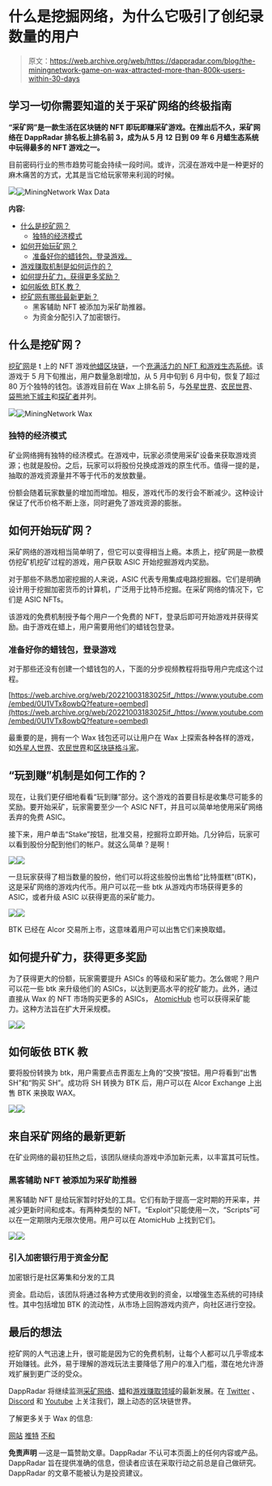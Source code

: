 # 什么是挖掘网络，为什么它吸引了创纪录数量的用户

> 原文：<https://web.archive.org/web/https://dappradar.com/blog/the-miningnetwork-game-on-wax-attracted-more-than-800k-users-within-30-days>

## 学习一切你需要知道的关于采矿网络的终极指南

****“采矿网”是一款生活在区块链的 NFT 即玩即赚采矿游戏。在推出后不久，采矿网络在 DappRadar 排名板上排名前 3，成为从 5 月 12 日到 09 年 6 月蜡生态系统中玩得最多的 NFT 游戏之一。****

目前密码行业的熊市趋势可能会持续一段时间。或许，沉浸在游戏中是一种更好的麻木痛苦的方式，尤其是当它给玩家带来利润的时候。

![](img/f1af78b722299d6c798a850bf5ef85cc.png)![MiningNetwork Wax Data](img/50bd6b7896c514eb7e194936c132b67c.png)

**内容:**

*   [什么是挖矿网？](https://web.archive.org/web/20221003183025/https://dappradar.com/blog/the-miningnetwork-game-on-wax-attracted-more-than-800k-users-within-30-days/#what-is)
    *   [独特的经济模式](https://web.archive.org/web/20221003183025/https://dappradar.com/blog/the-miningnetwork-game-on-wax-attracted-more-than-800k-users-within-30-days/#unique-model)
*   [如何开始玩矿网？](https://web.archive.org/web/20221003183025/https://dappradar.com/blog/the-miningnetwork-game-on-wax-attracted-more-than-800k-users-within-30-days/#how-to-start)
    *   [准备好你的蜡钱包，登录游戏。](https://web.archive.org/web/20221003183025/https://dappradar.com/blog/the-miningnetwork-game-on-wax-attracted-more-than-800k-users-within-30-days/#get-wax-wallet)
*   [游戏赚取机制是如何运作的？](https://web.archive.org/web/20221003183025/https://dappradar.com/blog/the-miningnetwork-game-on-wax-attracted-more-than-800k-users-within-30-days/#mechanism)
*   [如何提升矿力，获得更多奖励？](https://web.archive.org/web/20221003183025/https://dappradar.com/blog/the-miningnetwork-game-on-wax-attracted-more-than-800k-users-within-30-days/#boost-mining-power)
*   [如何皈依 BTK 教？](https://web.archive.org/web/20221003183025/https://dappradar.com/blog/the-miningnetwork-game-on-wax-attracted-more-than-800k-users-within-30-days/#convert-btk)
*   [挖矿网有哪些最新更新？](https://web.archive.org/web/20221003183025/https://dappradar.com/blog/the-miningnetwork-game-on-wax-attracted-more-than-800k-users-within-30-days/#latest-updates)
    *   黑客辅助 NFT 被添加为采矿助推器。
    *   为资金分配引入了加密银行。

## 什么是挖矿网？

[挖矿网](https://web.archive.org/web/20221003183025/https://dappradar.com/wax/games/miningnetwork)是 t 上的 NFT 游戏[他蜡区块链](https://web.archive.org/web/20221003183025/https://dappradar.com/rankings/protocol/wax)，一个[充满活力的 NFT 和游戏生态系统](/web/20221003183025/https://dappradar.com/blog/introducing-the-new-wax-tokenomic-model/)。该游戏于 5 月下旬推出，用户数量急剧增加，从 5 月中旬到 6 月中旬，恢复了超过 80 万个独特的钱包。该游戏目前在 Wax 上排名前 5，与[外星世界](https://web.archive.org/web/20221003183025/https://dappradar.com/multichain/games/alien-worlds)、[农民世界](https://web.archive.org/web/20221003183025/https://dappradar.com/wax/games/farmers-world)、[袋熊地下城主](https://web.archive.org/web/20221003183025/https://dappradar.com/wax/games/wombat-dungeon-master)和[探矿者](https://web.archive.org/web/20221003183025/https://dappradar.com/wax/games/prospectors)并列。

![](img/75f596644c88a851f9126d5d852f25f2.png)![MiningNetwork Wax](img/e1356dd7f3ce1675d55406eea78e918d.png)

### 独特的经济模式

矿业网络拥有独特的经济模式。在游戏中，玩家必须使用采矿设备来获取游戏资源；也就是股份。之后，玩家可以将股份兑换成游戏的原生代币。值得一提的是，抽取的游戏资源量并不等于代币的发放数量。

份额会随着玩家数量的增加而增加。相反，游戏代币的发行会不断减少。这种设计保证了代币价格不断上涨，同时避免了游戏资源的膨胀。

## 如何开始玩矿网？

采矿网络的游戏相当简单明了，但它可以变得相当上瘾。本质上，挖矿网是一款模仿挖矿机挖矿过程的游戏，用户获取 ASIC 开始挖掘游戏内奖励。

对于那些不熟悉加密挖掘的人来说，ASIC 代表专用集成电路挖掘器。它们是明确设计用于挖掘加密货币的计算机，广泛用于比特币挖掘。在采矿网络的情况下，它们是 ASIC NFTs。

该游戏的免费机制授予每个用户一个免费的 NFT，登录后即可开始游戏并获得奖励。由于游戏在蜡上，用户需要用他们的蜡钱包登录。

### 准备好你的蜡钱包，登录游戏

对于那些还没有创建一个蜡钱包的人，下面的分步视频教程将指导用户完成这个过程。

[https://web.archive.org/web/20221003183025if_/https://www.youtube.com/embed/0U1VTx8owbQ?feature=oembed](https://web.archive.org/web/20221003183025if_/https://www.youtube.com/embed/0U1VTx8owbQ?feature=oembed)

最重要的是，拥有一个 Wax 钱包还可以让用户在 Wax 上探索各种各样的游戏，如[外星人世界](https://web.archive.org/web/20221003183025/https://dappradar.com/multichain/games/alien-worlds)、[农民世界](https://web.archive.org/web/20221003183025/https://dappradar.com/wax/games/farmers-world)和[区块链格斗家](https://web.archive.org/web/20221003183025/https://dappradar.com/wax/games/blockchain-brawlers)。

## “玩到赚”机制是如何工作的？

现在，让我们更仔细地看看“玩到赚”部分。这个游戏的首要目标是收集尽可能多的奖励。要开始采矿，玩家需要至少一个 ASIC NFT，并且可以简单地使用采矿网络丢弃的免费 ASIC。

接下来，用户单击“Stake”按钮，批准交易，挖掘将立即开始。几分钟后，玩家可以看到股份分配到他们的帐户。就这么简单？是啊！

![](img/a7758f95888ea5c65667b8551546f7d0.png)![](img/63733ed09f08df496fa4f04317d5346c.png)

一旦玩家获得了相当数量的股份，他们可以将这些股份出售给“比特蛋糕”(BTK)，这是采矿网络的游戏内代币。用户可以花一些 btk 从游戏内市场获得更多的 ASIC，或者升级 ASIC 以获得更高的采矿能力。

![](img/de8bd8981fbf10645ebc73035002ac4c.png)![](img/296167055fc0c5eff193c9777e7200c2.png)

BTK 已经在 Alcor 交易所上市，这意味着用户可以出售它们来换取蜡。

## 如何提升矿力，获得更多奖励

为了获得更大的份额，玩家需要提升 ASICs 的等级和采矿能力。怎么做呢？用户可以花一些 btk 来升级他们的 ASICs，以达到更高水平的挖矿能力。此外，通过直接从 Wax 的 NFT 市场购买更多的 ASICs， [AtomicHub](https://web.archive.org/web/20221003183025/https://dappradar.com/wax/other/atomicassets) 也可以获得采矿能力。这种方法旨在扩大开采规模。

![](img/90c3ce50bff874a3a944fe8ca0acaa8c.png)![](img/0867ff635583e9b1099c1847be2587cc.png)

## 如何皈依 BTK 教

要将股份转换为 btk，用户需要点击界面左上角的“交换”按钮。用户将看到“出售 SH”和“购买 SH”。成功将 SH 转换为 BTK 后，用户可以在 Alcor Exchange 上出售 BTK 来换取 WAX。

![](img/961eb80f260b0b05c8d743cf564b1d30.png)![](img/fc7922801ddb45ae6cc4d21c6c5fd31b.png)

## 来自采矿网络的最新更新

在矿业网络的最初狂热之后，该团队继续向游戏中添加新元素，以丰富其可玩性。

### 黑客辅助 NFT 被添加为采矿助推器

黑客辅助 NFT 是给玩家暂时好处的工具。它们有助于提高一定时期的开采率，并减少更新时间和成本。有两种类型的 NFT。“Exploit”只能使用一次，“Scripts”可以在一定期限内无限次使用。用户可以在 AtomicHub 上找到它们。

![](img/ac4371e172683d370b85c244ff4e4f2b.png)![](img/8b84dc79eefc3992d3dd5bbad3d60dbf.png)

### 引入加密银行用于资金分配

加密银行是社区筹集和分发的工具

资金。启动后，该团队将通过各种方式使用收到的资金，以增强生态系统的可持续性。其中包括增加 BTK 的流动性，从市场上回购游戏内资产，向社区进行空投。

## 最后的想法

挖矿网的人气迅速上升，很可能是因为它的免费机制，让每个人都可以几乎零成本开始赚钱。此外，易于理解的游戏玩法主要降低了用户的准入门槛，潜在地允许游戏扩展到更广泛的受众。

DappRadar 将继续监测[采矿网络](https://web.archive.org/web/20221003183025/https://dappradar.com/wax/games/miningnetwork)、[蜡](https://web.archive.org/web/20221003183025/https://dappradar.com/rankings/protocol/wax)和[游戏赚取领域](https://web.archive.org/web/20221003183025/https://dappradar.com/blog/tag/play-to-earn)的最新发展。在 [Twitter](https://web.archive.org/web/20221003183025/https://twitter.com/dappradar) 、 [Discord](https://web.archive.org/web/20221003183025/https://discord.gg/4ybbssrHkm) 和 [Youtube](https://web.archive.org/web/20221003183025/https://www.youtube.com/c/DappRadar) 上关注我们，跟上动态的区块链世界。

了解更多关于 Wax 的信息:

[网站](https://web.archive.org/web/20221003183025/https://wdny.io/carbon-offset-virls/) [推特](https://web.archive.org/web/20221003183025/https://twitter.com/WAX_io) [不和](https://web.archive.org/web/20221003183025/https://go.wax.io/Discord)

**免责声明** —这是一篇赞助文章。DappRadar 不认可本页面上的任何内容或产品。DappRadar 旨在提供准确的信息，但读者应该在采取行动之前总是自己做研究。DappRadar 的文章不能被认为是投资建议。